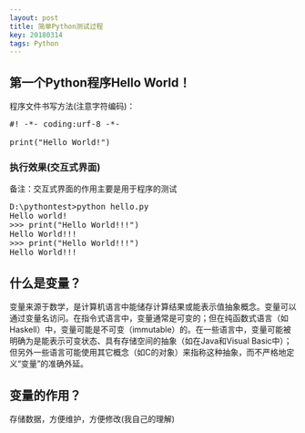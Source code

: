 ```yaml
---
layout: post
title: 简单Python测试过程
key: 20180314
tags: Python
---
```


## 第一个Python程序Hello World！

程序文件书写方法(注意字符编码)：

<pre>
#! -*- coding:urf-8 -*-

print("Hello World!")
</pre>
### 执行效果(交互式界面)

备注：交互式界面的作用主要是用于程序的测试

<pre>
D:\pythontest>python hello.py
Hello world!
>>> print("Hello World!!!")
Hello World!!!
>>> print("Hello World!!!")
Hello World!!!
</pre>

## 什么是变量？

变量来源于数学，是计算机语言中能储存计算结果或能表示值抽象概念。变量可以通过变量名访问。在指令式语言中，变量通常是可变的；但在纯函数式语言（如Haskell）中，变量可能是不可变（immutable）的。在一些语言中，变量可能被明确为是能表示可变状态、具有存储空间的抽象（如在Java和Visual Basic中）；但另外一些语言可能使用其它概念（如C的对象）来指称这种抽象，而不严格地定义“变量”的准确外延。

## 变量的作用？

存储数据，方便维护，方便修改(我自己的理解)
